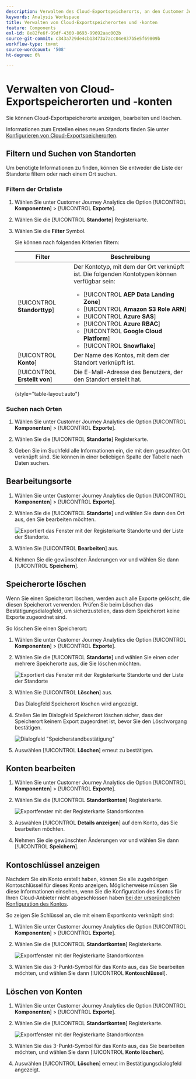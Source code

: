 ```yaml
---
description: Verwalten des Cloud-Exportspeicherorts, an den Customer Journey Analytics-Daten gesendet werden können
keywords: Analysis Workspace
title: Verwalten von Cloud-Exportspeicherorten und -konten
feature: Components
exl-id: 8e82fe6f-99df-4360-8693-99692aac002b
source-git-commit: c343a729de4cb13473a7acc04e837b5e5f69809b
workflow-type: tm+mt
source-wordcount: '508'
ht-degree: 6%

---
```


# Verwalten von Cloud-Exportspeicherorten und -konten

Sie können Cloud-Exportspeicherorte anzeigen, bearbeiten und löschen.

Informationen zum Erstellen eines neuen Standorts finden Sie unter [Konfigurieren von Cloud-Exportspeicherorten](/help/components/exports/cloud-export-locations.md).

## Filtern und Suchen von Standorten

Um benötigte Informationen zu finden, können Sie entweder die Liste der Standorte filtern oder nach einem Ort suchen.

### Filtern der Ortsliste

1. Wählen Sie unter Customer Journey Analytics die Option [!UICONTROL **Komponenten**] > [!UICONTROL **Exporte**].

1. Wählen Sie die [!UICONTROL **Standorte**] Registerkarte.

1. Wählen Sie die **Filter** Symbol.

   <!-- add screenshot -->

   Sie können nach folgenden Kriterien filtern:

   | Filter | Beschreibung |
   |---------|----------|
   | [!UICONTROL **Standorttyp**]<!--should this be changed to Account type?--> | Der Kontotyp, mit dem der Ort verknüpft ist. Die folgenden Kontotypen können verfügbar sein: <ul><li>[!UICONTROL **AEP Data Landing Zone**]</li><li>[!UICONTROL **Amazon S3 Role ARN**]</li><li>[!UICONTROL **Azure SAS**]</li><li>[!UICONTROL **Azure RBAC**]</li><li>[!UICONTROL **Google Cloud Platform**]</li><li>[!UICONTROL **Snowflake**]</li></ul> |
   | [!UICONTROL **Konto**] | Der Name des Kontos, mit dem der Standort verknüpft ist. |
   | [!UICONTROL **Erstellt von**] | Die E-Mail-Adresse des Benutzers, der den Standort erstellt hat. |

   {style="table-layout:auto"}

### Suchen nach Orten

1. Wählen Sie unter Customer Journey Analytics die Option [!UICONTROL **Komponenten**] > [!UICONTROL **Exporte**].

1. Wählen Sie die [!UICONTROL **Standorte**] Registerkarte.

1. Geben Sie im Suchfeld alle Informationen ein, die mit dem gesuchten Ort verknüpft sind. Sie können in einer beliebigen Spalte der Tabelle nach Daten suchen.

## Bearbeitungsorte

1. Wählen Sie unter Customer Journey Analytics die Option [!UICONTROL **Komponenten**] > [!UICONTROL **Exporte**].

1. Wählen Sie die [!UICONTROL **Standorte**] und wählen Sie dann den Ort aus, den Sie bearbeiten möchten.

   ![Exportiert das Fenster mit der Registerkarte Standorte und der Liste der Standorte.](assets/locations-edit.png)

1. Wählen Sie [!UICONTROL **Bearbeiten**] aus.

1. Nehmen Sie die gewünschten Änderungen vor und wählen Sie dann [!UICONTROL **Speichern**].

## Speicherorte löschen

Wenn Sie einen Speicherort löschen, werden auch alle Exporte gelöscht, die diesen Speicherort verwenden. Prüfen Sie beim Löschen das Bestätigungsdialogfeld, um sicherzustellen, dass dem Speicherort keine Exporte zugeordnet sind.

So löschen Sie einen Speicherort:

1. Wählen Sie unter Customer Journey Analytics die Option [!UICONTROL **Komponenten**] > [!UICONTROL **Exporte**].

1. Wählen Sie die [!UICONTROL **Standorte**] und wählen Sie einen oder mehrere Speicherorte aus, die Sie löschen möchten.

   ![Exportiert das Fenster mit der Registerkarte Standorte und der Liste der Standorte](assets/locations-edit.png)

1. Wählen Sie [!UICONTROL **Löschen**] aus.

   Das Dialogfeld Speicherort löschen wird angezeigt.

1. Stellen Sie im Dialogfeld Speicherort löschen sicher, dass der Speicherort keinem Export zugeordnet ist, bevor Sie den Löschvorgang bestätigen.

   ![Dialogfeld &quot;Speicherstandbestätigung&quot;](assets/delete-location-confirmation-dialog.png)

1. Auswählen [!UICONTROL **Löschen**] erneut zu bestätigen.

## Konten bearbeiten

1. Wählen Sie unter Customer Journey Analytics die Option [!UICONTROL **Komponenten**] > [!UICONTROL **Exporte**].

1. Wählen Sie die [!UICONTROL **Standortkonten**] Registerkarte.

   ![Exportfenster mit der Registerkarte Standortkonten](assets/account-add.png)

1. Auswählen [!UICONTROL **Details anzeigen**] auf dem Konto, das Sie bearbeiten möchten.

1. Nehmen Sie die gewünschten Änderungen vor und wählen Sie dann [!UICONTROL **Speichern**].

## Kontoschlüssel anzeigen

Nachdem Sie ein Konto erstellt haben, können Sie alle zugehörigen Kontoschlüssel für dieses Konto anzeigen. Möglicherweise müssen Sie diese Informationen einsehen, wenn Sie die Konfiguration des Kontos für Ihren Cloud-Anbieter nicht abgeschlossen haben [bei der ursprünglichen Konfiguration des Kontos](/help/components/exports/cloud-export-accounts.md).

So zeigen Sie Schlüssel an, die mit einem Exportkonto verknüpft sind:

1. Wählen Sie unter Customer Journey Analytics die Option [!UICONTROL **Komponenten**] > [!UICONTROL **Exporte**].

1. Wählen Sie die [!UICONTROL **Standortkonten**] Registerkarte.

   ![Exportfenster mit der Registerkarte Standortkonten](assets/account-add.png)

1. Wählen Sie das 3-Punkt-Symbol für das Konto aus, das Sie bearbeiten möchten, und wählen Sie dann [!UICONTROL **Kontoschlüssel**].

## Löschen von Konten

1. Wählen Sie unter Customer Journey Analytics die Option [!UICONTROL **Komponenten**] > [!UICONTROL **Exporte**].

1. Wählen Sie die [!UICONTROL **Standortkonten**] Registerkarte.

   ![Exportfenster mit der Registerkarte Standortkonten](assets/account-add.png)

1. Wählen Sie das 3-Punkt-Symbol für das Konto aus, das Sie bearbeiten möchten, und wählen Sie dann [!UICONTROL **Konto löschen**].

1. Auswählen [!UICONTROL **Löschen**] erneut im Bestätigungsdialogfeld angezeigt.
